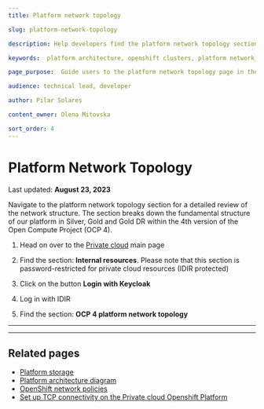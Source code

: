 ```yaml
---
title: Platform network topology 

slug: platform-network-topology

description: Help developers find the platform network topology section and how to access it

keywords:  platform architecture, openshift clusters, platform network, topology, network topology, openshift network, clusters, internal resources, protected content 

page_purpose:  Guide users to the platform network topology page in the IDIR protected content area

audience: technical lead, developer

author: Pilar Solares

content_owner: Olena Mitovska

sort_order: 4
---
```


# Platform Network Topology
Last updated: **August 23, 2023**

Navigate to the platform network topology section for a detailed review of the network structure. The section breaks down the fundamental structure of our platform in Silver, Gold and Gold DR within the 4th version of the Open Compute Project  (OCP 4).

1. Head on over to the [Private cloud](https://digital.gov.bc.ca/cloud/private/) main page

2. Find the section: **Internal resources**. Please note that this section is password-restricted for private cloud resources (IDIR protected)

3. Click on the button  **Login with Keycloak** 

4. Log in with IDIR

5. Find the section: **OCP 4 platform network topology**

---
---

 ## Related pages 

- [Platform storage](/platform-storage/)
- [Platform architecture diagram](/platform-architecture-diagram)
- [OpenShift network policies](openshift-network-policies/)
- [Set up TCP connectivity on the Private cloud Openshift Platform](/set-up-tcp-connectivity-on-private-cloud-openshift-platform/)
